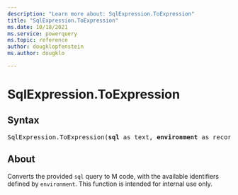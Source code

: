 ```yaml
---
description: "Learn more about: SqlExpression.ToExpression"
title: "SqlExpression.ToExpression"
ms.date: 10/18/2021
ms.service: powerquery
ms.topic: reference
author: dougklopfenstein
ms.author: dougklo

---
```

# SqlExpression.ToExpression

## Syntax

<pre>
SqlExpression.ToExpression(<b>sql</b> as text, <b>environment</b> as record) as text
</pre>

## About

Converts the provided `sql` query to M code, with the available identifiers defined by `environment`. This function is intended for internal use only.
